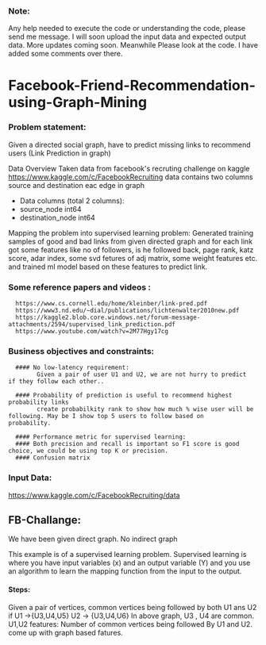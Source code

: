 ### Note:
Any help needed to execute the code or understanding the code, please send me message. I will soon upload the input data and expected output data.
More updates coming soon. Meanwhile Please look at the code. I have added some comments over there.  

# Facebook-Friend-Recommendation-using-Graph-Mining

### Problem statement:

Given a directed social graph, have to predict missing links to recommend users (Link Prediction in graph)

Data Overview
Taken data from facebook's recruting challenge on kaggle https://www.kaggle.com/c/FacebookRecruiting
data contains two columns source and destination eac edge in graph

- Data columns (total 2 columns):  
- source_node         int64  
- destination_node    int64  

Mapping the problem into supervised learning problem:
Generated training samples of good and bad links from given directed graph and for each link got some features like no of followers, is he followed back, page rank, katz score, adar index, some svd fetures of adj matrix, some weight features etc. and trained ml model based on these features to predict link.

### Some reference papers and videos :

      https://www.cs.cornell.edu/home/kleinber/link-pred.pdf
      https://www3.nd.edu/~dial/publications/lichtenwalter2010new.pdf
      https://kaggle2.blob.core.windows.net/forum-message-attachments/2594/supervised_link_prediction.pdf
      https://www.youtube.com/watch?v=2M77Hgy17cg

### Business objectives and constraints:
      #### No low-latency requirement:   
            Given a pair of user U1 and U2, we are not hurry to predict  if they follow each other..
      
      #### Probability of prediction is useful to recommend highest probability links
            create probabilkity rank to show how much % wise user will be following. May be I show top 5 users to follow based on                     probability.
           
      #### Performance metric for supervised learning:
      #### Both precision and recall is important so F1 score is good choice, we could be using top K or precision. 
      #### Confusion matrix

### Input Data:
   https://www.kaggle.com/c/FacebookRecruiting/data

## FB-Challange:
  We have been given direct graph. No indirect graph

This example is of a supervised learning problem. Supervised learning is where you have input variables (x) and an output variable (Y) and you use an algorithm to learn the mapping function from the input to the output.

#### Steps:
Given a pair of vertices, common vertices being followed by both  U1 ans U2 if 
U1 ->{U3,U4,U5}
U2 -> {U3,U4,U6}
In above graph, U3 , U4 are common.
U1,U2 features:
Number of common vertices being followed By U1 and U2.
come up with graph based fatures. 




  
